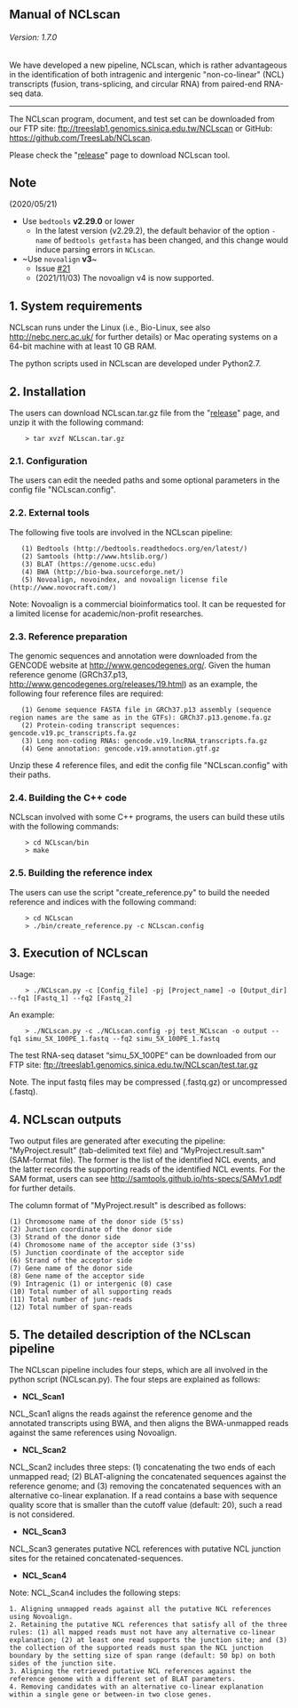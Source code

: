## Manual of NCLscan
###### Version: 1.7.0

We have developed a new pipeline, NCLscan, which is rather advantageous in the identification of both intragenic and intergenic "non-co-linear" (NCL) transcripts (fusion, trans-splicing, and circular RNA) from paired-end RNA-seq data. 

--------------


The NCLscan program, document, and test set can be downloaded from our FTP site: ftp://treeslab1.genomics.sinica.edu.tw/NCLscan or GitHub: https://github.com/TreesLab/NCLscan.

Please check the "[release](https://github.com/TreesLab/NCLscan/releases)" page to download NCLscan tool. 



## Note
(2020/05/21)

- Use `bedtools` **v2.29.0** or lower
  - In the latest version (v2.29.2), the default behavior of the option `-name` of `bedtools getfasta` has been changed, and this change would induce parsing errors in `NCLscan`.
- ~Use `novoalign` **v3**~
  - Issue [#21](https://github.com/TreesLab/NCLscan/issues/21#issuecomment-598612660)
  - (2021/11/03) The novoalign v4 is now supported.


## 1. System requirements

   NCLscan runs under the Linux (i.e., Bio-Linux, see also http://nebc.nerc.ac.uk/ for further details) or Mac operating   systems on a 64-bit machine with at least 10 GB RAM. 

   The python scripts used in NCLscan are developed under Python2.7.

## 2. Installation

   The users can download NCLscan.tar.gz file from the "[release](https://github.com/TreesLab/NCLscan/releases)" page, and unzip it with the following command:
  
        > tar xvzf NCLscan.tar.gz


### 2.1.  Configuration

The users can edit the needed paths and some optional parameters in the config file "NCLscan.config".

### 2.2.  External tools

   The following five tools are involved in the NCLscan pipeline:
```
   (1) Bedtools (http://bedtools.readthedocs.org/en/latest/)
   (2) Samtools (http://www.htslib.org/)
   (3) BLAT (https://genome.ucsc.edu)
   (4) BWA (http://bio-bwa.sourceforge.net/)
   (5) Novoalign, novoindex, and novoalign license file (http://www.novocraft.com/)
```
   
   Note: Novoalign is a commercial bioinformatics tool. It can be requested for a limited license for academic/non-profit       researches.

### 2.3.  Reference preparation
 
The genomic sequences and annotation were downloaded from the GENCODE website at http://www.gencodegenes.org/. Given the   human reference genome (GRCh37.p13, http://www.gencodegenes.org/releases/19.html) as an example, the following four reference files are required:

```
   (1) Genome sequence FASTA file in GRCh37.p13 assembly (sequence region names are the same as in the GTFs): GRCh37.p13.genome.fa.gz
   (2) Protein-coding transcript sequences: gencode.v19.pc_transcripts.fa.gz
   (3) Long non-coding RNAs: gencode.v19.lncRNA_transcripts.fa.gz
   (4) Gene annotation: gencode.v19.annotation.gtf.gz
```
Unzip these 4 reference files, and edit the config file "NCLscan.config" with their paths.

### 2.4.  Building the C++ code

NCLscan involved with some C++ programs, the users can build these utils with the following commands:

        > cd NCLscan/bin
        > make

### 2.5.  Building the reference index

The users can use the script "create_reference.py" to build the needed reference and indices with the following command:

        > cd NCLscan
        > ./bin/create_reference.py -c NCLscan.config

    
## 3. Execution of NCLscan

   Usage:

        > ./NCLscan.py -c [Config_file] -pj [Project_name] -o [Output_dir] --fq1 [Fastq_1] --fq2 [Fastq_2]

   An example:

        > ./NCLscan.py -c ./NCLscan.config -pj test_NCLscan -o output --fq1 simu_5X_100PE_1.fastq --fq2 simu_5X_100PE_1.fastq

The test RNA-seq dataset “simu\_5X\_100PE” can be downloaded from our FTP site: ftp://treeslab1.genomics.sinica.edu.tw/NCLscan/test.tar.gz

Note. The input fastq files may be compressed (.fastq.gz) or uncompressed (.fastq).


## 4. NCLscan outputs

Two output files are generated after executing the pipeline: "MyProject.result" (tab-delimited text file) and “MyProject.result.sam” (SAM-format file). The former is the list of the identified NCL events, and the latter records the supporting reads of the identified NCL events. For the SAM format, users can see http://samtools.github.io/hts-specs/SAMv1.pdf for further details.

The column format of "MyProject.result" is described as follows:
```
(1) Chromosome name of the donor side (5'ss) 
(2) Junction coordinate of the donor side
(3) Strand of the donor side
(4) Chromosome name of the acceptor side (3'ss) 
(5) Junction coordinate of the acceptor side
(6) Strand of the acceptor side
(7) Gene name of the donor side
(8) Gene name of the acceptor side
(9) Intragenic (1) or intergenic (0) case
(10) Total number of all supporting reads
(11) Total number of junc-reads
(12) Total number of span-reads
```


## 5. The detailed description of the NCLscan pipeline
   
The NCLscan pipeline includes four steps, which are all involved in the python script (NCLscan.py). The four steps are explained as follows:

- **NCL_Scan1**

NCL_Scan1 aligns the reads against the reference genome and the annotated transcripts using BWA, and then aligns the BWA-unmapped reads against the same references using Novoalign.
	

- **NCL_Scan2**
   
NCL_Scan2 includes three steps: (1) concatenating the two ends of each unmapped read; (2) BLAT-aligning the concatenated sequences against the reference genome; and (3) removing the concatenated sequences with an alternative co-linear explanation. If a read contains a base with sequence quality score that is smaller than the cutoff value (default: 20), such a read is not considered.


- **NCL_Scan3**

NCL_Scan3 generates putative NCL references with putative NCL junction sites for the retained concatenated-sequences.


- **NCL_Scan4**

Note: NCL_Scan4 includes the following steps: 
```
1. Aligning unmapped reads against all the putative NCL references using Novoalign.
2. Retaining the putative NCL references that satisfy all of the three rules: (1) all mapped reads must not have any alternative co-linear explanation; (2) at least one read supports the junction site; and (3) the collection of the supported reads must span the NCL junction boundary by the setting size of span range (default: 50 bp) on both sides of the junction site.
3. Aligning the retrieved putative NCL references against the reference genome with a different set of BLAT parameters.
4. Removing candidates with an alternative co-linear explanation within a single gene or between-in two close genes.
```

 

